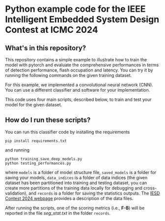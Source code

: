 # Python example code for the IEEE Intelligent Embedded System Design Contest at ICMC 2024

## What's in this repository?

This repository contains a simple example to illustrate how to train the model with pytorch and evaluate the comprehensive performances in terms of detection performance, flash occupation and latency. You can try it by running the following commands on the given training dataset. 

For this example, we implemented a convolutional neural network (CNN). You can use a different classifier and software for your implementation. 

This code uses four main scripts, described below, to train and test your model for the given dataset.

## How do I run these scripts?

You can run this classifier code by installing the requirements

    pip install requirements.txt

and running

    python training_save_deep_models.py 
    python testing_performances.py

where `models` is a folder of model structure file, `saved_models` is a folder for saving your models, `data_indices` is a folder of data indices (the given dataset has been partitioned into training and testing dataset, you can create more partitions of the training data locally for debugging and cross-validation), and `records` is a folder for saving the statistics outputs. The [IESD Contest 2024 webpage](https://iesdcontest.github.io/iesd-2024/Problems.html) provides a description of the data files.

After running the scripts, one of the scoring metrics (i.e., **F-B**) will be reported in the file *seg_stat.txt* in the folder `records`. 

[//]: # (## How do I deploy the model on the board?)

[//]: # ()
[//]: # (In this example, we will deploy the model on the board NUCLEO-L432KC with STM32CubeMX and the package X-Cube-AI. )

[//]: # ()
[//]: # (You can firstly convert the model to onnx format by running)

[//]: # ()
[//]: # (    python pkl2onnx.py )

[//]: # ()
[//]: # (Once we obtain the onnx model file, we could deploy the model on the board by following the instructions described in [README-Cube.md]&#40;&#41;. The other two metrics, **Flash occupation** and **Latency** could be obtained based on the reports from STM32CubeMX. )


[//]: # (## How do I obtain the scoring?)

[//]: # (After training your model and obtaining test outputs with above commands, you can evaluate the scores of your models using the scoring function specified in [TinyML Contest 2022 evaluation]&#40;https://tinymlcontest.github.io/TinyML-Design-Contest/Problems.html&#41;. )
